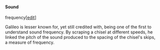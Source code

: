 #### Sound
frequency[[edit](/w/index.php?title=Galileo\_Galilei&action=edit&section=24
"Edit section: Sound frequency")]

Galileo is lesser known for, yet still credited with, being one of the first
to understand sound frequency. By scraping a chisel at different speeds, he
linked the pitch of the sound produced to the spacing of the chisel's skips, a
measure of frequency.
